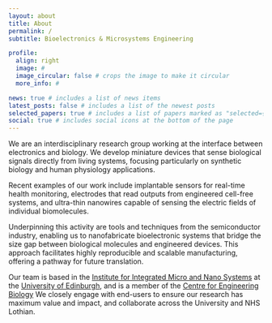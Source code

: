 ```yaml
---
layout: about
title: About
permalink: /
subtitle: Bioelectronics & Microsystems Engineering

profile:
  align: right
  image: #
  image_circular: false # crops the image to make it circular
  more_info: #

news: true # includes a list of news items
latest_posts: false # includes a list of the newest posts
selected_papers: true # includes a list of papers marked as "selected={true}"
social: true # includes social icons at the bottom of the page
---
```


We are an interdisciplinary research group working at the interface between electronics and biology. We develop miniature devices that sense biological signals directly from living systems, focusing particularly on synthetic biology and human physiology applications.

Recent examples of our work include implantable sensors for real-time health monitoring, electrodes that read outputs from engineered cell-free systems, and ultra-thin nanowires capable of sensing the electric fields of individual biomolecules.

Underpinning this activity are tools and techniques from the semiconductor industry, enabling us to nanofabricate bioelectronic systems that bridge the size gap between biological molecules and engineered devices. This approach facilitates highly reproducible and scalable manufacturing, offering a pathway for future translation.

Our team is based in the [Institute for Integrated Micro and Nano Systems](https://www.eng.ed.ac.uk/research/institutes/imns) at the [University of Edinburgh](https://www.ed.ac.uk/), and is a member of the [Centre for Engineering Biology](https://www.ed.ac.uk/biology/centre-engineering-biology) We closely engage with end-users to ensure our research has maximum value and impact, and collaborate across the University and NHS Lothian.
